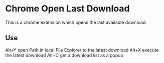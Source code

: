 Chrome Open Last Download
=========================

This is a chrome extension which opens the last available download.

Use
---

Alt+Y open Path in local File Explorer to the latest download
Alt+X execute the latest download
Alt+C get a download list as a popup